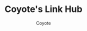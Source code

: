 ---
title: Coyote's Link Hub
url: https://osteophage.neocities.org
author: Coyote
button: osteophage.png
---